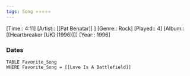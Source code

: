 ```yaml
---
tags: Song ⭐⭐⭐⭐⭐ 
---
```

[Time:: 4:11]
[Artist:: [[Pat Benatar]] ]
[Genre:: Rock]
[Played:: 4]
[Album:: [[Heartbreaker [UK] (1996)]]]
[Year:: 1996]
### Dates
````dataview
TABLE Favorite_Song
WHERE Favorite_Song = [[Love Is A Battlefield]]
````